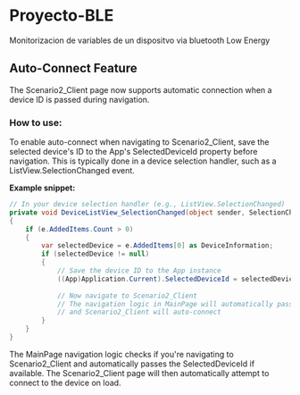 # Proyecto-BLE
Monitorizacion de variables de un dispositvo via bluetooth Low Energy

## Auto-Connect Feature

The Scenario2_Client page now supports automatic connection when a device ID is passed during navigation.

### How to use:

To enable auto-connect when navigating to Scenario2_Client, save the selected device's ID to the App's SelectedDeviceId property before navigation. This is typically done in a device selection handler, such as a ListView.SelectionChanged event.

**Example snippet:**

```csharp
// In your device selection handler (e.g., ListView.SelectionChanged)
private void DeviceListView_SelectionChanged(object sender, SelectionChangedEventArgs e)
{
    if (e.AddedItems.Count > 0)
    {
        var selectedDevice = e.AddedItems[0] as DeviceInformation;
        if (selectedDevice != null)
        {
            // Save the device ID to the App instance
            ((App)Application.Current).SelectedDeviceId = selectedDevice.Id;
            
            // Now navigate to Scenario2_Client
            // The navigation logic in MainPage will automatically pass the device ID
            // and Scenario2_Client will auto-connect
        }
    }
}
```

The MainPage navigation logic checks if you're navigating to Scenario2_Client and automatically passes the SelectedDeviceId if available. The Scenario2_Client page will then automatically attempt to connect to the device on load.

